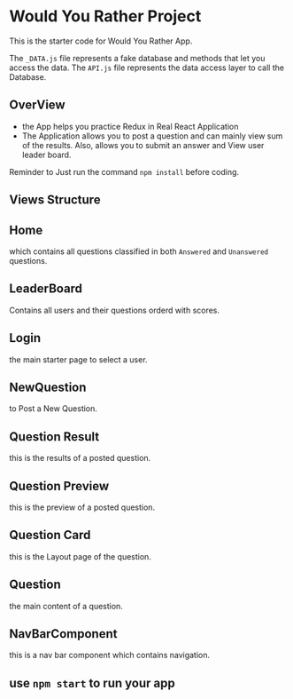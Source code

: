 # Would You Rather Project

This is the starter code for Would You Rather App.

The `_DATA.js` file represents a fake database and methods that let you access the data. 
The `API.js` file represents the data access layer to call the Database.

## OverView
- the App helps you practice Redux in Real React Application
- The Application allows you to post a question and can mainly view sum of the results. Also, allows you to submit an answer and View user leader board.

Reminder to Just run the command `npm install` before coding.

## Views Structure

## Home 
which contains all questions classified in both `Answered` and `Unanswered` questions.

## LeaderBoard
Contains all users and their questions orderd with scores.

## Login 
the main starter page to select a user.

## NewQuestion
to Post a New Question.

## Question Result
this is the results of a posted question.

## Question Preview
this is the preview of a posted question.

## Question Card
this is the Layout page of the question.

## Question
the main content of a question.

## NavBarComponent
this is a nav bar component which contains navigation.


## use `npm start` to run your app